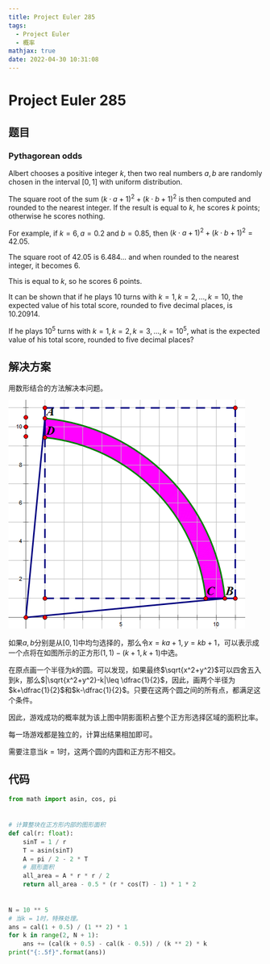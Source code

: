 ```yaml
---
title: Project Euler 285
tags:
  - Project Euler
  - 概率
mathjax: true
date: 2022-04-30 10:31:08
---
```



<escape><!-- more --></escape>

# Project Euler 285

## 题目

### Pythagorean odds

Albert chooses a positive integer $k$, then two real numbers $a, b$ are randomly chosen in the interval $[0,1]$ with uniform distribution.

The square root of the sum $(k\cdot a+1)^2 + (k\cdot b+1)^2$ is then computed and rounded to the nearest integer. If the result is equal to $k$, he scores $k$ points; otherwise he scores nothing.

For example, if $k = 6, a = 0.2$ and $b = 0.85$, then $(k\cdot a+1)^2 + (k\cdot b+1)^2 = 42.05$.

The square root of $42.05$ is $6.484\dots$ and when rounded to the nearest integer, it becomes $6$.

This is equal to $k$, so he scores $6$ points.

It can be shown that if he plays $10$ turns with $k = 1, k = 2, …, k = 10$, the expected value of his total score, rounded to five decimal places, is $10.20914$.

If he plays $10^5$ turns with $k = 1, k = 2, k = 3, …, k = 10^5$, what is the expected value of his total score, rounded to five decimal places?

## 解决方案

用数形结合的方法解决本问题。

![](../images/p285-1.png)

如果$a,b$分别是从$[0,1]$中均匀选择的，那么令$x=ka+1,y=kb+1$，可以表示成一个点将在如图所示的正方形$(1,1)-(k+1,k+1)$中选。

在原点画一个半径为$k$的圆。可以发现，如果最终$\sqrt{x^2+y^2}$可以四舍五入到$k$，那么$|\sqrt{x^2+y^2}-k|\leq \dfrac{1}{2}$，因此，画两个半径为$k+\dfrac{1}{2}$和$k-\dfrac{1}{2}$。只要在这两个圆之间的所有点，都满足这个条件。

因此，游戏成功的概率就为该上图中阴影面积占整个正方形选择区域的面积比率。

每一场游戏都是独立的，计算出结果相加即可。

需要注意当$k=1$时，这两个圆的内圆和正方形不相交。

## 代码

```Python
from math import asin, cos, pi


# 计算整块在正方形内部的图形面积
def cal(r: float):
    sinT = 1 / r
    T = asin(sinT)
    A = pi / 2 - 2 * T
    # 扇形面积
    all_area = A * r * r / 2
    return all_area - 0.5 * (r * cos(T) - 1) * 1 * 2


N = 10 ** 5
# 当k = 1时，特殊处理。
ans = cal(1 + 0.5) / (1 ** 2) * 1
for k in range(2, N + 1):
    ans += (cal(k + 0.5) - cal(k - 0.5)) / (k ** 2) * k
print("{:.5f}".format(ans))

```

